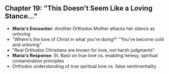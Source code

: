 ## Chapter 19: "This Doesn't Seem Like a Loving Stance..."

- **Maria's Encounter**: Another Orthodox Mother attacks her stance as unloving
- "Where's the love of Christ in what you're doing?" "You've become cold and unloving"
- "Real Orthodox Christians are known for love, not harsh judgments"
- **Maria's Response**: St. Basil on true love vs. enabling heresy, spiritual contamination principles
- Orthodox understanding of true spiritual love vs. false sentimentality
